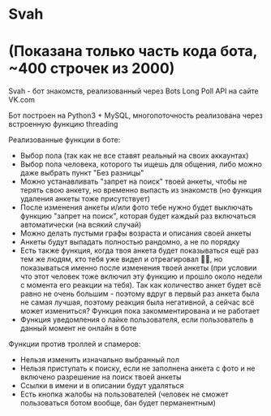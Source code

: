 # Svah
# (Показана только часть кода бота, ~400 строчек из 2000)
Svah - бот знакомств, реализованный через Bots Long Poll API на сайте VK.com

Бот построен на Python3 + MySQL, многопоточность реализована через встроенную функцию threading

Реализованные функции в боте:
- Выбор пола (так как не все ставят реальный на своих аккаунтах)
- Выбор пола человека, которого ты ищешь для общения, либо можно даже выбрать пункт "Без разницы"
- Можно устанавливать "запрет на поиск" твоей анкеты, чтобы не терять свою анкету, но временно выпасть из знакомств (но функция удаления анкеты тоже присутствует)
- После изменения анкеты и/или фото тебе нужно будет выключать функцию "запрет на поиск", которая будет каждый раз включаться автоматически (на всякий случай)
- Можно делать пустыми графы возраста и описания своей анкеты
- Анкеты будут выпадать полностью рандомно, а не по порядку
- Есть также функция, когда твоя анкета будет показываться ещё раз тем же людям, кто тебя уже видел и отреагировал 👎🏻, но показываться именно после изменения твоей анкеты (при условии что этот человек тоже включил эту функцию и прошло около недели с момента его реакции на тебя). Так как количество анкет будет всё равно не очень большим - поэтому вдруг в первый раз анкета была не самая лучшая, поэтому реакция была негативной, а сейчас всё может измениться? Функция пока закомментирована и не работает
- Функция уведомления о лайке пользователя, если пользователь в данный момент не онлайн в боте 

Функции против троллей и спамеров:
- Нельзя изменить изначально выбранный пол
- Нельзя приступать к поиску, если не заполнена анкета с фото и не включено разрешение на поиск твоей анкеты
- Ссылки в имени и в описании будут удаляться
- Есть кнопка жалобы на пользователей (человек не сможет пользоваться ботом вообще, бан будет перманентным)
